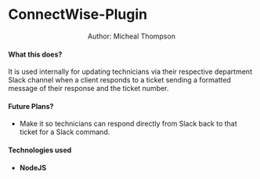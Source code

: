 
<p align="center">
  <h1>ConnectWise-Plugin</h1>
</p>
<p align="center" title="Author">
  Author: Micheal Thompson
</p>

#### What this does?
It is used internally for updating technicians via their respective department Slack channel when a client responds to a ticket sending a formatted message of their response and the ticket number.

#### Future Plans?
 - Make it so technicians can respond directly from Slack back to that ticket for a Slack command.

#### Technologies used
 * **NodeJS**
